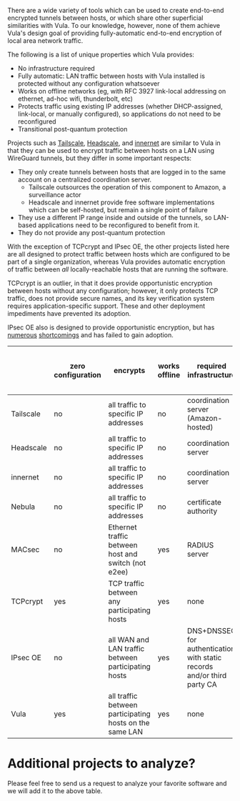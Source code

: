 There are a wide variety of tools which can be used to create end-to-end
encrypted tunnels between hosts, or which share other superficial similarities
with Vula. To our knowledge, however, none of them achieve Vula's design goal
of providing fully-automatic end-to-end encryption of local area network
traffic.

The following is a list of unique properties which Vula provides:
* No infrastructure required
* Fully automatic: LAN traffic between hosts with Vula installed is protected without any configuration whatsoever
* Works on offline networks (eg, with RFC 3927 link-local addressing on ethernet, ad-hoc wifi, thunderbolt, etc)
* Protects traffic using existing IP addresses (whether DHCP-assigned, link-local, or manually configured), so applications do not need to be reconfigured
* Transitional post-quantum protection

Projects such as [Tailscale](https://tailscale.com/),
[Headscale](https://github.com/juanfont/headscale), and
[innernet](https://github.com/tonarino/innernet) are similar to Vula in that
they can be used to encrypt traffic between hosts on a LAN using WireGuard
tunnels, but they differ in some important respects:

* They only create tunnels between hosts that are logged in to the same account on a centralized coordination server.
    * Tailscale outsources the operation of this component to Amazon, a surveillance actor
    * Headscale and innernet provide free software implementations which can be self-hosted, but remain a single point of failure
* They use a different IP range inside and outside of the tunnels, so LAN-based applications need to be reconfigured to benefit from it.
* They do not provide any post-quantum protection

With the exception of TCPcrypt and IPsec OE, the other projects listed here are
all designed to protect traffic between hosts which are configured to be part
of a single organization, whereas Vula provides automatic encryption of traffic
between *all* locally-reachable hosts that are running the software.

TCPcrypt is an outlier, in that it does provide opportunistic encryption
between hosts without any configuration; however, it only protects TCP traffic,
does not provide secure names, and its key verification system requires
application-specific support. These and other deployment impediments have
prevented its adoption.

IPsec OE also is designed to provide opportunistic encryption, but has [numerous](https://nohats.ca/wordpress/blog/2013/09/12/history-and-implementation-status-of-opportunistic-encryption-for-ipsec/) [shortcomings](https://www.mail-archive.com/cryptography@metzdowd.com/msg12325.html) and has failed to gain adoption.

|           | zero configuration | encrypts                                                | works offline | required infrastructure                                                  | transitionally post-quantum | protects traffic using existing IPs | secure hostnames | free software         | encrypted transport               |
|-----------|--------------------|---------------------------------------------------------|---------------|--------------------------------------------------------------------------|-----------------------------|-------------------------------------|------------------|-----------------------|-----------------------------------|
| Tailscale | no                 | all traffic to specific IP addresses                    | no            | coordination server (Amazon-hosted)                                      | no                          | no                                  | yes              | client yes, server no | WireGuard                         |
| Headscale | no                 | all traffic to specific IP addresses                    | no            | coordination server                                                      | no                          | no                                  | yes              | yes                   | WireGuard                         |
| innernet  | no                 | all traffic to specific IP addresses                    | no            | coordination server                                                      | no                          | no                                  | yes              | yes                   | WireGuard                         |
| Nebula    | no                 | all traffic to specific IP addresses                    | no            | certificate authority                                                    | no                          | no                                  | yes              | yes                   | custom protocol                   |
| MACsec    | no                 | Ethernet traffic between host and switch (not e2ee)     | yes           | RADIUS server                                                            | no                          | yes                                 | no               | host yes, switch no   | MACsec                            |
| TCPcrypt  | yes                | TCP traffic between any participating hosts             | yes           | none                                                                     | no                          | yes                                 | no               | yes                   | TCPCrypt                          |
| IPsec OE  | no                 | all WAN and LAN traffic between participating hosts     | yes           | DNS+DNSSEC  for authentication with static records and/or third party CA | no                          | not by default                      | no               | yes                   | IPSec's lowest common denominator |
| Vula      | yes                | all traffic between participating hosts on the same LAN | yes           | none                                                                     | yes                         | yes                                 | yes              | yes                   | WireGuard                         |

# Additional projects to analyze?
Please feel free to send us a request to analyze your favorite software and we will add it to the above table.
